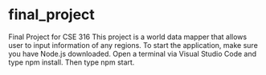 # final_project
Final Project for CSE 316
This project is a world data mapper that allows user to input information of any regions.
To start the application, make sure you have Node.js downloaded.
Open a terminal via Visual Studio Code and type npm install.
Then type npm start.

